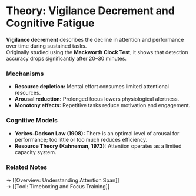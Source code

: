 # Theory: Vigilance Decrement and Cognitive Fatigue

**Vigilance decrement** describes the decline in attention and performance over time during sustained tasks.  
Originally studied using the **Mackworth Clock Test**, it shows that detection accuracy drops significantly after 20–30 minutes.

### Mechanisms
- **Resource depletion:** Mental effort consumes limited attentional resources.
- **Arousal reduction:** Prolonged focus lowers physiological alertness.
- **Monotony effects:** Repetitive tasks reduce motivation and engagement.

### Cognitive Models
- **Yerkes–Dodson Law (1908):** There is an optimal level of arousal for performance; too little or too much reduces efficiency.
- **Resource Theory (Kahneman, 1973):** Attention operates as a limited capacity system.

### Related Notes
→ [[Overview: Understanding Attention Span]]  
→ [[Tool: Timeboxing and Focus Training]]
